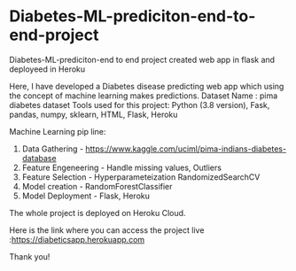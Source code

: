 # Diabetes-ML-prediciton-end-to-end-project
Diabetes-ML-prediciton-end to end project created web app in flask and deployeed in Heroku


Here, I have developed a Diabetes disease predicting web app which using the concept of machine learning makes predictions.
Dataset Name : pima diabetes dataset
Tools used for this project: Python (3.8 version), Fask, pandas, numpy, sklearn, HTML, Flask, Heroku

Machine Learning pip line:

  1. Data Gathering - https://www.kaggle.com/uciml/pima-indians-diabetes-database
  2. Feature Engeneering - Handle missing values, Outliers
  3. Feature Selection - Hyperparameteization RandomizedSearchCV
  4. Model creation - RandomForestClassifier
  5. Model Deployment - Flask, Heroku
    
    
The whole project is deployed on Heroku Cloud.

Here is the link where you can access the project live :https://diabeticsapp.herokuapp.com

Thank you!
